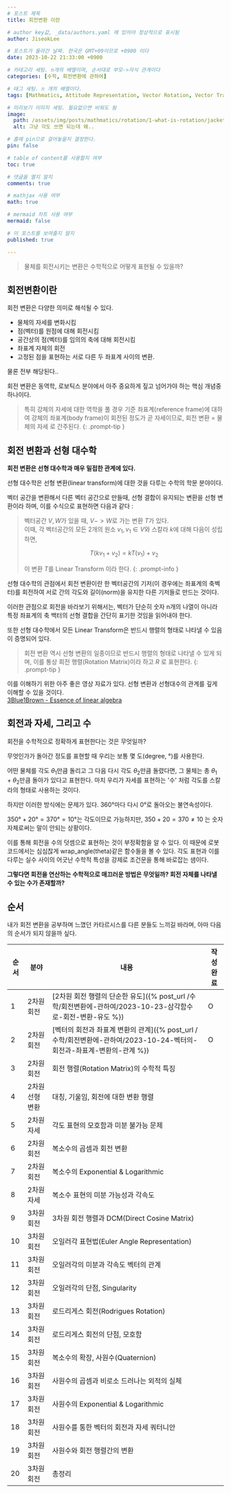 ```yaml
---
# 포스트 제목
title: 회전변환 이란

# author key값, _data/authors.yaml 에 있어야 정상적으로 표시됨
author: JiseokLee

# 포스트가 올라간 날짜. 한국은 GMT+09이므로 +0900 이다
date: 2023-10-22 21:33:00 +0900 

# 카테고리 세팅. n개의 배열이며, 순서대로 부모->자식 관계이다
categories: [수학, 회전변환에 관하여]

# 태그 세팅. n 개의 배열이다.
tags: [Mathmatics, Attitude Representation, Vector Rotation, Vector Transform]

# 미리보기 이미지 세팅. 필요없으면 비워도 됨
image:
  path: /assets/img/posts/mathmatics/rotation/1-what-is-rotation/jacket.jpg
  alt: 그냥 각도 쓰면 되는데 왜..

# 홈에 pin으로 걸어놓을지 결정한다.
pin: false

# table of content를 사용할지 여부
toc: true

# 댓글을 열지 말지
comments: true

# mathjax 사용 여부
math: true

# mermaid 차트 사용 여부
mermaid: false

# 이 포스트를 보여줄지 말지
published: true

---
```


> 물체를 회전시키는 변환은 수학적으로 어떻게 표현될 수 있을까?

## 회전변환이란


회전 변환은 다양한 의미로 해석될 수 있다. 
- 물체의 자세를 변화시킴
- 점(벡터)를 원점에 대해 회전시킴
- 공간상의 점(벡터)를 임의의 축에 대해 회전시킴
- 좌표계 자체의 회전
- 고정된 점을 표현하는 서로 다른 두 좌표계 사이의 변환.

물론 전부 해당된다..

회전 변환은 동역학, 로보틱스 분야에서 아주 중요하게 짚고 넘어가야 하는 핵심 개념중 하나이다. 

> 특히 강체의 자세에 대한 역학을 풀 경우 기준 좌표계(reference frame)에 대하여 강체의 좌표계(body frame)이 회전된 정도가 곧 자세이므로, 
> 회전 변환 = 물체의 자세 로 간주된다.
{: .prompt-tip }

## 회전 변환과 선형 대수학

**회전 변환은 선형 대수학과 매우 밀접한 관계에 있다.**

선형 대수학은 선형 변환(linear transform)에 대한 것을 다루는 수학의 학문 분야이다. 

벡터 공간을 변환해서 다른 벡터 공간으로 만들때, 선형 결합이 유지되는 변환을 선형 변환이라 하며, 이를 수식으로 표현하면 다음과 같다 :

> 벡터공간 $V,W$가 있을 때, $V -> W$로 가는 변환 $T$가 있다.  
> 이때, 각 벡터공간의 모든 2개의 원소 $v_1, v_1 \in V$와 스칼라 $k$에 대해 다음이 성립하면,
> 
> $$ T(kv_1 + v_2) = kT(v_1) + v_2$$
> 
> 이 변환 $T$를 Linear Transform 이라 한다. 
{: .prompt-info }

선형 대수학의 관점에서 회전 변환이란 한 벡터공간의 기저(이 경우에는 좌표계의 축벡터)를 회전하여 서로 간의 각도와 길이(norm)을 유지한 다른 기저들로 만드는 것이다. 

이러한 관점으로 회전을 바라보기 위해서는, 벡터가 단순히 숫자 n개의 나열이 아니라 특정 좌표계의 축 백터의 선형 결합을 간단히 표기한 것임을 읽어내야 한다. 

또한 선형 대수학에서 모든 Linear Transform은 반드시 행렬의 형태로 나타낼 수 있음이 증명되어 있다. 

> 회전 변환 역시 선형 변환의 일종이므로 반드시 행렬의 형태로 나타낼 수 있게 되며, 이를 통상 회전 행렬(Rotation Matrix)이라 하고 $R$ 로 표현한다.
{: .prompt-tip }

이를 이해하기 위한 아주 좋은 영상 자료가 있다. 선형 변환과 선형대수의 관계를 깊게 이해할 수 있을 것이다.  
[3Blue1Brown - Essence of linear algebra](https://youtu.be/fNk_zzaMoSs?si=AsIIu7D-przC3fdt)

## 회전과 자세, 그리고 수

회전을 수학적으로 정확하게 표현한다는 것은 무엇일까?

무엇인가가 돌아간 정도를 표현할 때 우리는 보통 몇 도(degree, °)를 사용한다.

어떤 물체를 각도 $\theta_1$만큼 돌리고 그 다음 다시 각도 $\theta_2$만큼 돌렸다면, 그 물체는 총 $\theta_1 + \theta_2$만큼 돌아가 있다고 표현한다. 마치 우리가 자세를 표현하는 '수' 처럼 각도를 스칼라의 형태로 사용하는 것이다. 

하지만 이러한 방식에는 문제가 있다. $360°$마다 다시 $0°$로 돌아오는 불연속성이다.

$350° + 20° = 370° = 10°$는 각도이므로 가능하지만, $350 + 20 = 370 \neq 10$ 는 숫자 자체로써는 말이 안되는 상황이다.

이를 통해 회전을 수의 덧셈으로 표현하는 것이 부정확함을 알 수 있다. 이 때문에 로봇 코드에서는 심심찮게 wrap_angle(theta)같은 함수들을 볼 수 있다. 각도 표현과 이를 다루는 실수 사이의 어긋난 수학적 특성을 강제로 조건문을 통해 바로잡는 샘이다. 

**그렇다면 회전을 연산하는 수학적으로 매끄러운 방법은 무엇일까? 회전 자체를 나타낼 수 있는 수가 존재할까?**

## 순서

내가 회전 변환을 공부하며 느꼈던 카타르시스를 다른 분들도 느끼길 바라며, 아마 다음의 순서가 되지 않을까 싶다.

| 순서 | 분야            | 내용                                                                                                                   | 작성 완료 |
| ---- | --------------- | ---------------------------------------------------------------------------------------------------------------------- | --------- |
| 1    | 2차원 회전      | [2차원 회전 행렬의 단순한 유도]({% post_url /수학/회전변환에-관하여/2023-10-23-삼각함수로-회전-변환-유도 %})           | O         |
| 2    | 2차원 회전      | [벡터의 회전과 좌표계 변환의 관계]({% post_url /수학/회전변환에-관하여/2023-10-24-벡터의-회전과-좌표계-변환의-관계 %}) | O         |
| 3    | 2차원 회전      | 회전 행렬(Rotation Matrix)의 수학적 특징                                                                               |           |
| 4    | 2차원 선형 변환 | 대칭, 기울임, 회전에 대한 변환 행렬                                                                                    |           |
| 5    | 2차원 자세      | 각도 표현의 모호함과 미분 불가능 문제                                                                                  |           |
| 6    | 2차원 회전      | 복소수의 곱셈과 회전 변환                                                                                              |           |
| 7    | 2차원 회전      | 복소수의 Exponential & Logarithmic                                                                                     |           |
| 8    | 2차원 자세      | 복소수 표현의 미분 가능성과 각속도                                                                                     |           |
| 9    | 3차원 회전      | 3차원 회전 행렬과 DCM(Direct Cosine Matrix)                                                                            |           |
| 10   | 3차원 회전      | 오일러각 표현법(Euler Angle Representation)                                                                            |           |
| 11   | 3차원 회전      | 오일러각의 미분과 각속도 벡터의 관계                                                                                   |           |
| 12   | 3차원 회전      | 오일러각의 단점, Singularity                                                                                           |           |
| 13   | 3차원 회전      | 로드리게스 회전(Rodrigues Rotation)                                                                                    |           |
| 14   | 3차원 회전      | 로드리게스 회전의 단점, 모호함                                                                                         |           |
| 15   | 3차원 회전      | 복소수의 확장, 사원수(Quaternion)                                                                                      |           |
| 16   | 3차원 회전      | 사원수의 곱셈과 비로소 드러나는 외적의 실체                                                                            |           |
| 17   | 3차원 회전      | 사원수의 Exponential & Logarithmic                                                                                     |           |
| 18   | 3차원 회전      | 사원수를 통한 벡터의 회전과 자세 쿼터니안                                                                              |           |
| 19   | 3차원 회전      | 사원수와 회전 행렬간의 변환                                                                                            |           |
| 20   | 3차원 회전      | 총정리                                                                                                                 |           |

